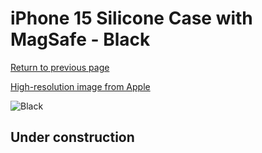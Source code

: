 # iPhone 15 Silicone Case with MagSafe - Black

[Return to previous page](/iphone_15)

[High-resolution image from Apple](https://store.storeimages.cdn-apple.com/8756/as-images.apple.com/is/MT1M3?wid=4500&hei=4500&fmt=png)

<div style="width: 500px"><img src="/everyphone/MT1M3.png" alt="Black"></div>

## Under construction
